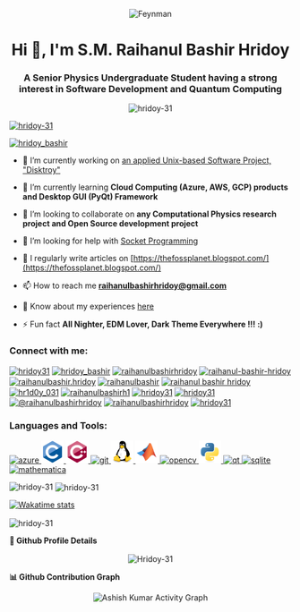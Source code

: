 <p align="center">
  <img src="https://pbs.twimg.com/media/DmK_xgyXsAA2mo8.jpg" alt="Feynman"/>
</p>

<!-- <p align="center">
  <img src="https://media.giphy.com/media/3oEduOXu3DBfTazzaw/giphy.gif" alt="This Image never shows up, sigh!"/>
</p> -->

<p align="center">

<h1 align="center">Hi 👋, I'm S.M. Raihanul Bashir Hridoy</h1>
<h3 align="center">A Senior Physics Undergraduate Student having a strong interest in Software Development and Quantum Computing</h3>

<p align="center"> <img src="https://gpvc.arturio.dev/Hridoy-31" alt="hridoy-31" /></a> </p>

<p align="left"> <a href="https://github.com/ryo-ma/github-profile-trophy"><img src="https://github-profile-trophy.vercel.app/?username=hridoy-31" alt="hridoy-31" /></a> </p>

<p align="left"> <a href="https://twitter.com/hridoy_bashir" target="blank"><img src="https://img.shields.io/twitter/follow/hridoy_bashir?logo=twitter&style=for-the-badge" alt="hridoy_bashir" /></a> </p>

- 🔭 I’m currently working on [an applied Unix-based Software Project, "Disktroy"](https://github.com/Hridoy-31/Disktroy)

- 🌱 I’m currently learning **Cloud Computing (Azure, AWS, GCP) products and Desktop GUI (PyQt) Framework**

- 👯 I’m looking to collaborate on **any Computational Physics research project and Open Source development project**

- 🤝 I’m looking for help with [Socket Programming](https://github.com/Hridoy-31/Adda-Web-App)

- 📝 I regularly write articles on [https://thefossplanet.blogspot.com/](https://thefossplanet.blogspot.com/)

- 📫 How to reach me **raihanulbashirhridoy@gmail.com**

- 📄 Know about my experiences [here](https://drive.google.com/file/d/1B49sN4mThxW9ITRe6VY5WQbNHvxu70W6/view?usp=sharing)

- ⚡ Fun fact **All Nighter, EDM Lover, Dark Theme Everywhere !!! :)**

<h3 align="left">Connect with me:</h3>
<p align="left">
<a href="https://dev.to/hridoy31" target="blank"><img align="center" src="https://cdn.jsdelivr.net/npm/simple-icons@3.0.1/icons/dev-dot-to.svg" alt="hridoy31" height="30" width="40" /></a>
<a href="https://twitter.com/hridoy_bashir" target="blank"><img align="center" src="https://cdn.jsdelivr.net/npm/simple-icons@3.0.1/icons/twitter.svg" alt="hridoy_bashir" height="30" width="40" /></a>
<a href="https://linkedin.com/in/raihanulbashirhridoy" target="blank"><img align="center" src="https://cdn.jsdelivr.net/npm/simple-icons@3.0.1/icons/linkedin.svg" alt="raihanulbashirhridoy" height="30" width="40" /></a>
<a href="https://stackoverflow.com/users/raihanul-bashir-hridoy" target="blank"><img align="center" src="https://cdn.jsdelivr.net/npm/simple-icons@3.0.1/icons/stackoverflow.svg" alt="raihanul-bashir-hridoy" height="30" width="40" /></a>
<a href="https://fb.com/raihanulbashir.hridoy" target="blank"><img align="center" src="https://cdn.jsdelivr.net/npm/simple-icons@3.0.1/icons/facebook.svg" alt="raihanulbashir.hridoy" height="30" width="40" /></a>
<a href="https://instagram.com/raihanulbashir" target="blank"><img align="center" src="https://cdn.jsdelivr.net/npm/simple-icons@3.0.1/icons/instagram.svg" alt="raihanulbashir" height="30" width="40" /></a>
<a href="https://www.youtube.com/c/raihanul bashir hridoy" target="blank"><img align="center" src="https://cdn.jsdelivr.net/npm/simple-icons@3.0.1/icons/youtube.svg" alt="raihanul bashir hridoy" height="30" width="40" /></a>
<a href="https://www.codechef.com/users/hr1d0y_031" target="blank"><img align="center" src="https://cdn.jsdelivr.net/npm/simple-icons@3.1.0/icons/codechef.svg" alt="hr1d0y_031" height="30" width="40" /></a>
<a href="https://www.hackerrank.com/raihanulbashirh1" target="blank"><img align="center" src="https://cdn.jsdelivr.net/npm/simple-icons@3.0.1/icons/hackerrank.svg" alt="raihanulbashirh1" height="30" width="40" /></a>
<a href="https://codeforces.com/profile/hridoy31" target="blank"><img align="center" src="https://cdn.jsdelivr.net/npm/simple-icons@3.0.1/icons/codeforces.svg" alt="hridoy31" height="30" width="40" /></a>
<a href="https://www.leetcode.com/hridoy31" target="blank"><img align="center" src="https://cdn.jsdelivr.net/npm/simple-icons@3.0.1/icons/leetcode.svg" alt="hridoy31" height="30" width="40" /></a>
<a href="https://www.hackerearth.com/@raihanulbashirhridoy" target="blank"><img align="center" src="https://cdn.jsdelivr.net/npm/simple-icons@3.0.1/icons/hackerearth.svg" alt="@raihanulbashirhridoy" height="30" width="40" /></a>
<a href="https://auth.geeksforgeeks.org/user/raihanulbashirhridoy" target="blank"><img align="center" src="https://cdn.jsdelivr.net/npm/simple-icons@3.0.1/icons/geeksforgeeks.svg" alt="raihanulbashirhridoy" height="30" width="40" /></a>
<a href="https://www.topcoder.com/members/hridoy31" target="blank"><img align="center" src="https://cdn.jsdelivr.net/npm/simple-icons@3.0.1/icons/topcoder.svg" alt="hridoy31" height="30" width="40" /></a>
</p>

<h3 align="left">Languages and Tools:</h3>
<p align="left"> <a href="https://azure.microsoft.com/en-in/" target="_blank"> <img src="https://www.vectorlogo.zone/logos/microsoft_azure/microsoft_azure-icon.svg" alt="azure" width="40" height="40"/> </a> <a href="https://www.cprogramming.com/" target="_blank"> <img src="https://raw.githubusercontent.com/devicons/devicon/master/icons/c/c-original.svg" alt="c" width="40" height="40"/> </a> <a href="https://www.w3schools.com/cpp/" target="_blank"> <img src="https://raw.githubusercontent.com/devicons/devicon/master/icons/cplusplus/cplusplus-original.svg" alt="cplusplus" width="40" height="40"/> </a> <a href="https://git-scm.com/" target="_blank"> <img src="https://www.vectorlogo.zone/logos/git-scm/git-scm-icon.svg" alt="git" width="40" height="40"/> </a> <a href="https://www.linux.org/" target="_blank"> <img src="https://raw.githubusercontent.com/devicons/devicon/master/icons/linux/linux-original.svg" alt="linux" width="40" height="40"/> </a> <a href="https://www.mathworks.com/" target="_blank"> <img src="https://raw.githubusercontent.com/devicons/devicon/master/icons/matlab/matlab-original.svg" alt="matlab" width="40" height="40"/> </a> <a href="https://opencv.org/" target="_blank"> <img src="https://www.vectorlogo.zone/logos/opencv/opencv-icon.svg" alt="opencv" width="40" height="40"/> </a> <a href="https://www.python.org" target="_blank"> <img src="https://raw.githubusercontent.com/devicons/devicon/master/icons/python/python-original.svg" alt="python" width="40" height="40"/> </a> <a href="https://www.qt.io/" target="_blank"> <img src="https://upload.wikimedia.org/wikipedia/commons/0/0b/Qt_logo_2016.svg" alt="qt" width="40" height="40"/> </a> <a href="https://www.sqlite.org/" target="_blank"> <img src="https://www.vectorlogo.zone/logos/sqlite/sqlite-icon.svg" alt="sqlite" width="40" height="40"/> </a> <a href="https://www.wolfram.com/mathematica/" target="_blank"> <img src="https://raw.githubusercontent.com/detain/svg-logos/master/svg/mathematica-1.svg" alt="mathematica" width="40" height="40"/> </a> </p>

<p><img align="left" src="https://github-readme-stats.vercel.app/api/top-langs?username=hridoy-31&show_icons=true&locale=en&layout=compact" alt="hridoy-31" /></p>

<p>&nbsp;<img align="center" src="https://github-readme-stats.vercel.app/api?username=hridoy-31&show_icons=true&locale=en" alt="hridoy-31" /></p>

[![Wakatime stats](https://github-readme-stats.vercel.app/api/wakatime?username=JustWhit3&layout=compact&theme=algolia)](https://github.com/JustWhit3/github-readme-stats)

<p><img align="center" src="https://github-readme-streak-stats.herokuapp.com/?user=hridoy-31&" alt="hridoy-31" /></p>

  <summary><b>🔎 Github Profile Details</b></summary>
<p align="center"><img height="180em" src="https://github-profile-summary-cards.vercel.app/api/cards/profile-details?username=Hridoy-31&theme=github_dark" alt="Hridoy-31" align = "center"/></p>

<summary><b>📊 Github Contribution Graph</b></summary>
<p align="center"<a href="#"><img alt="Ashish Kumar Activity Graph" src="https://activity-graph.herokuapp.com/graph?username=Hridoy-31&bg_color=0D1117&color=e05397&line=e05397&point=FFFFFF&hide_border=true&" /></a></p>


